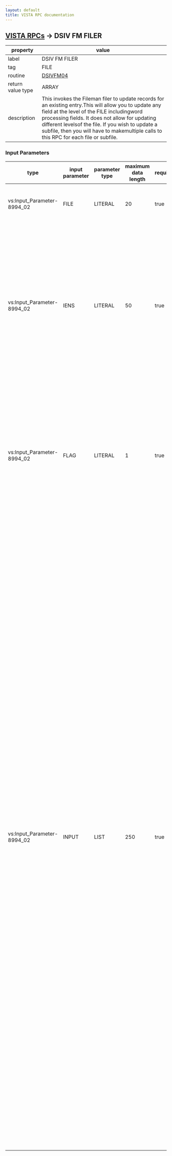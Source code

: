 ```yaml
---
layout: default
title: VISTA RPC documentation
---
```




## [VISTA RPCs](TableOfContent.md) &#8594; DSIV FM FILER 

 property | value 
--- | --- 
 label | DSIV FM FILER
 tag | FILE
 routine | [DSIVFM04](http://code.osehra.org/dox/Routine_DSIVFM04_source.html)
 return value type | ARRAY
 description | This invokes the Fileman filer to update records for an existing entry.This will allow you to update any field at the level of the FILE includingword processing fields.  It does not allow for updating different levelsof the file.  If you wish to update a subfile, then you will have to makemultiple calls to this RPC for each file or subfile.

### Input Parameters

| type | input parameter | parameter type | maximum data length | required | description | 
| --- | --- | --- | --- | --- | --- | 
| vs:Input_Parameter-8994_02 | FILE | LITERAL | 20 | true | This is the file (or subfile) number for record which you wish to update | 
| vs:Input_Parameter-8994_02 | IENS | LITERAL | 50 | true | This is the standard Fileman IENS for calling the Fileman DBS APIs.  Theformat of iens is as follows (must have trailing commas):   record#, - to update a record at the top level of a file    sub1,ifn1, - to update multiple record sub1 in the file for record ifn1   sub2,sub1,ifn1 - update a multiple within a multiple within a file | 
| vs:Input_Parameter-8994_02 | FLAG | LITERAL | 1 | true | This parameter is optional.  If passed it must be equal to \T\FLAG=\T\ indicates that you wish transaction processing to occur.  Thatis, all of the fields must successfully be updated or none of them areupdated.  Without this flag, Fileman will update those fields that he can. | 
| vs:Input_Parameter-8994_02 | INPUT | LIST | 250 | true |  This list contains the fields to be updated in the file (or subfile). The format of INPUT(x) = p1^p2^p3  where     x - the subscript of INPUT can be anything, numeric, string    p1 - required - this is the field number at the level in the file    p2 - optional - default value is \I\ - this flag indicates the type        value being passed in, internal format, external format, word        processing          p2 = I - value is in Fileman internal format          p2 = E - value is on external format          p2 = W or WA - this field is a word processing field               see notes below for additional details for this    p3 - required - this is the value to be entered for this field#  Notes on word process fields ----------------------------   if INPUT(x) = field#^W^@ then delete any existing text for this record   if INPUT(x) = field#^W^text then this will first remove any existing                 text that may exist.  It will then add the new text   if INPUT(x) = field#^WA^text then this will not delete the existing                 text but will append the new text to the existing text if                 there is any    For the same field# all lines of the array must have the same value for   the second piece.  That is, all must be W or WA.  You cannot have some   as W and some as WA.  Each field# can have its own type.  Field 1 could   be W and field 2 could be WA. | 